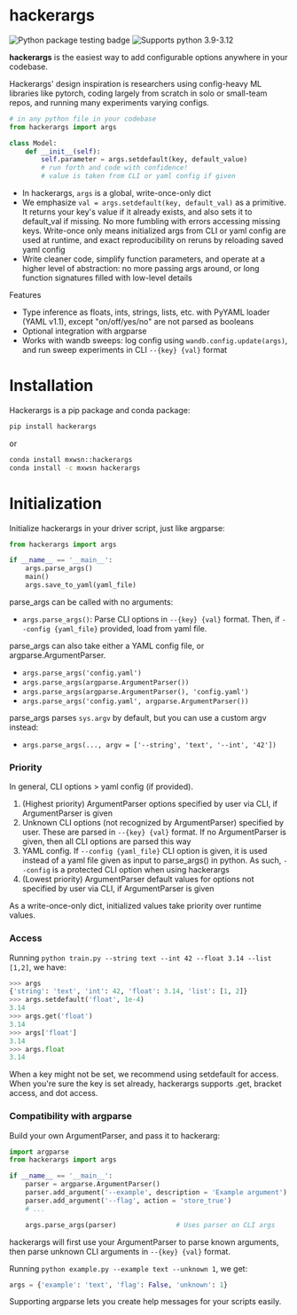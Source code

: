 # hackerargs

![Python package testing badge](https://github.com/maxwshen/hackerargs/actions/workflows/python-package.yml/badge.svg)
![Supports python 3.9-3.12](https://img.shields.io/badge/python-3.9%20%7C%203.10%20%7C%203.11%20%7C%203.12-blue)


**hackerargs** is the easiest way to add configurable options anywhere in your codebase.

Hackerargs' design inspiration is researchers using config-heavy ML libraries like pytorch, coding largely from scratch in solo or small-team repos, and running many experiments varying configs.

```python
# in any python file in your codebase
from hackerargs import args

class Model:
    def __init__(self):
        self.parameter = args.setdefault(key, default_value)
        # run forth and code with confidence!
        # value is taken from CLI or yaml config if given
```

- In hackerargs, `args` is a global, write-once-only dict
- We emphasize `val = args.setdefault(key, default_val)` as a primitive. It returns your key's value if it already exists, and also sets it to default_val if missing. No more fumbling with errors accessing missing keys. Write-once only means initialized args from CLI or yaml config are used at runtime, and exact reproducibility on reruns by reloading saved yaml config
- Write cleaner code, simplify function parameters, and operate at a higher level of abstraction: no more passing args around, or long function signatures filled with low-level details

Features
- Type inference as floats, ints, strings, lists, etc. with PyYAML loader (YAML v1.1), except "on/off/yes/no" are not parsed as booleans
- Optional integration with argparse
- Works with wandb sweeps: log config using `wandb.config.update(args)`, and run sweep experiments in CLI `--{key} {val}` format

# Installation

Hackerargs is a pip package and conda package:

```bash
pip install hackerargs
```

or
```bash
conda install mxwsn::hackerargs
conda install -c mxwsn hackerargs
```

# Initialization

Initialize hackerargs in your driver script, just like argparse:

```python
from hackerargs import args

if __name__ == '__main__':
    args.parse_args()
    main()
    args.save_to_yaml(yaml_file)
```

parse_args can be called with no arguments:

- `args.parse_args()`: Parse CLI options in `--{key} {val}` format. Then, if `--config {yaml_file}` provided, load from yaml file.

parse_args can also take either a YAML config file, or argparse.ArgumentParser.

- `args.parse_args('config.yaml')`
- `args.parse_args(argparse.ArgumentParser())`
- `args.parse_args(argparse.ArgumentParser(), 'config.yaml')`
- `args.parse_args('config.yaml', argparse.ArgumentParser())`

parse_args parses `sys.argv` by default, but you can use a custom argv instead:
- `args.parse_args(..., argv = ['--string', 'text', '--int', '42'])`


### Priority

In general, CLI options > yaml config (if provided).

1. (Highest priority) ArgumentParser options specified by user via CLI, if ArgumentParser is given
2. Unknown CLI options (not recognized by ArgumentParser) specified by user. These are parsed in `--{key} {val}` format. If no ArgumentParser is given, then all CLI options are parsed this way
3. YAML config. If `--config {yaml_file}` CLI option is given, it is used instead of a yaml file given as input to parse_args() in python. As such, `--config` is a protected CLI option when using hackerargs
4. (Lowest priority) ArgumentParser default values for options not specified by user via CLI, if ArgumentParser is given

As a write-once-only dict, initialized values take priority over runtime values.


### Access

Running `python train.py --string text --int 42 --float 3.14 --list [1,2]`, we have:

```python
>>> args
{'string': 'text', 'int': 42, 'float': 3.14, 'list': [1, 2]}
>>> args.setdefault('float', 1e-4)
3.14
>>> args.get('float')
3.14
>>> args['float']
3.14
>>> args.float
3.14
```

When a key might not be set, we recommend using setdefault for access.
When you're sure the key is set already, hackerargs supports .get, bracket access, and dot access.


### Compatibility with argparse

Build your own ArgumentParser, and pass it to hackerarg:

```python
import argparse
from hackerargs import args

if __name__ == '__main__':
    parser = argparse.ArgumentParser()
    parser.add_argument('--example', description = 'Example argument')
    parser.add_argument('--flag', action = 'store_true')
    # ...

    args.parse_args(parser)               # Uses parser on CLI args
```

hackerargs will first use your ArgumentParser to parse known arguments,
then parse unknown CLI arguments in `--{key} {val}` format.

Running `python example.py --example text --unknown 1`, we get:

```python
args = {'example': 'text', 'flag': False, 'unknown': 1}
```

Supporting argparse lets you create help messages for your scripts easily.
